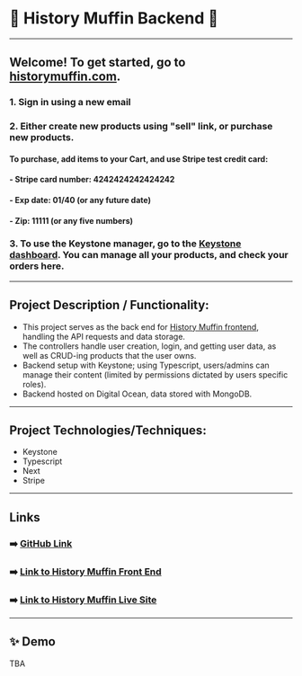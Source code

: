 # 🧁 History Muffin Backend 🧁


---

## Welcome! To get started, go to [historymuffin.com](https://historymuffin.com).
### 1. Sign in using a new email
### 2. Either create new products using "sell" link, or purchase new products. 
#### To purchase, add items to your Cart, and use Stripe test credit card: 
#### - Stripe card number: 4242424242424242
#### - Exp date: 01/40 (or any future date)
#### - Zip: 11111 (or any five numbers)
### 3. To use the Keystone manager, go to the [Keystone dashboard](https://api.historymuffin.com/). You can manage all your products, and check your orders here.

---

## Project Description / Functionality: 
- This project serves as the back end for [History Muffin frontend](https://github.com/cjmaret/history-muffin-frontend), handling the API requests and data storage. 
- The controllers handle user creation, login, and getting user data, as well as CRUD-ing products that the user owns.
- Backend setup with Keystone; using Typescript, users/admins can manage their content (limited by permissions dictated by users specific roles).
- Backend hosted on Digital Ocean, data stored with MongoDB.

---

## Project Technologies/Techniques:
- Keystone
- Typescript
- Next
- Stripe

---

## Links
### ➡️ [GitHub Link](https://github.com/cjmaret/history-muffin-api)
### ➡️ [Link to History Muffin Front End](https://github.com/cjmaret/history-muffin-frontend)
### ➡️ [Link to History Muffin Live Site](https://historymuffin.com)

---

## ✨ Demo
TBA
